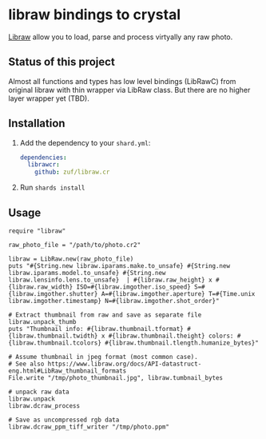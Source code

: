 # libraw bindings to crystal

[Libraw](https://www.libraw.org/) allow you to load, parse and process virtyally any raw photo.

## Status of this project

Almost all functions and types has low level bindings (LibRawC) from original libraw with thin wrapper via LibRaw class.
But there are no higher layer wrapper yet (TBD).

## Installation

1. Add the dependency to your `shard.yml`:

   ```yaml
   dependencies:
     librawcr:
       github: zuf/libraw.cr
   ```

2. Run `shards install`

## Usage

```crystal
require "libraw"

raw_photo_file = "/path/to/photo.cr2"

libraw = LibRaw.new(raw_photo_file)
puts "#{String.new libraw.iparams.make.to_unsafe} #{String.new libraw.iparams.model.to_unsafe} #{String.new libraw.lensinfo.lens.to_unsafe}  | #{libraw.raw_height} x #{libraw.raw_width} ISO=#{libraw.imgother.iso_speed} S=#{libraw.imgother.shutter} A=#{libraw.imgother.aperture} T=#{Time.unix libraw.imgother.timestamp} N=#{libraw.imgother.shot_order}"

# Extract thumbnail from raw and save as separate file
libraw.unpack_thumb
puts "Thumbnail info: #{libraw.thumbnail.tformat} #{libraw.thumbnail.twidth} x #{libraw.thumbnail.theight} colors: #{libraw.thumbnail.tcolors} #{libraw.thumbnail.tlength.humanize_bytes}"

# Assume thumbnail in jpeg format (most common case).
# See also https://www.libraw.org/docs/API-datastruct-eng.html#LibRaw_thumbnail_formats
File.write "/tmp/photo_thumbnail.jpg", libraw.tumbnail_bytes

# unpack raw data
libraw.unpack
libraw.dcraw_process

# Save as uncompressed rgb data
libraw.dcraw_ppm_tiff_writer "/tmp/photo.ppm"
```

